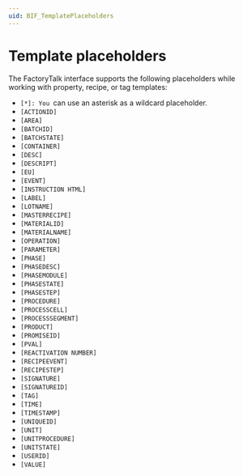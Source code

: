 ```yaml
---
uid: BIF_TemplatePlaceholders
---
```


# Template placeholders

<!-- Customized for FactoryTalk -->

The FactoryTalk interface supports the following placeholders while working with property, recipe, or tag templates:

* `[*]: You `can use an asterisk as a wildcard placeholder.
* `[ACTIONID]`
* `[AREA]`
* `[BATCHID]`
* `[BATCHSTATE]`
* `[CONTAINER]`
* `[DESC]`
* `[DESCRIPT]`
* `[EU]`
* `[EVENT]`
* `[INSTRUCTION HTML]`
* `[LABEL]`
* `[LOTNAME]`
* `[MASTERRECIPE]`
* `[MATERIALID]`
* `[MATERIALNAME]`
* `[OPERATION]`
* `[PARAMETER]`
* `[PHASE]`
* `[PHASEDESC]`
* `[PHASEMODULE]`
* `[PHASESTATE]`
* `[PHASESTEP]`
* `[PROCEDURE]`
* `[PROCESSCELL]`
* `[PROCESSSEGMENT]`
* `[PRODUCT]`
* `[PROMISEID]`
* `[PVAL]`
* `[REACTIVATION NUMBER]`
* `[RECIPEEVENT]`
* `[RECIPESTEP]`
* `[SIGNATURE]`
* `[SIGNATUREID]`
* `[TAG]`
* `[TIME]`
* `[TIMESTAMP]`
* `[UNIQUEID]`
* `[UNIT]`
* `[UNITPROCEDURE]`
* `[UNITSTATE]`
* `[USERID]`
* `[VALUE]`
